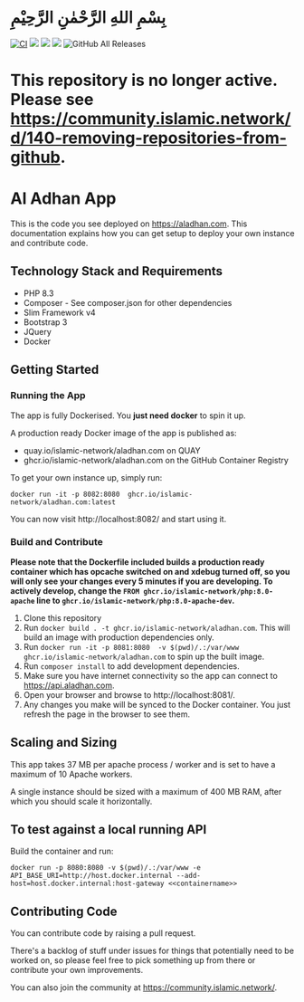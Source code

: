 # بِسْمِ اللهِ الرَّحْمٰنِ الرَّحِيْمِ
[![CI](https://cairo.mamluk.net/api/v1/teams/islamic-network/pipelines/aladhan-com/badge)](https://cairo.mamluk.net/teams/islamic-network/pipelines/aladhan-com)
[![](https://img.shields.io/docker/pulls/islamicnetwork/aladhan.com.svg)](https://cloud.docker.com/u/islamicnetwork/repository/docker/islamicnetwork/aladhan.com)
[![](https://img.shields.io/github/release/islamic-network/aladhan.com.svg)](https://github.com/islamic-network/aladhan.com/releases)
[![](https://img.shields.io/github/license/islamic-network/aladhan.com.svg)](https://github.com/islamic-network/aladhan.com/blob/master/LICENSE)
![GitHub All Releases](https://img.shields.io/github/downloads/islamic-network/aladhan.com/total)

# This repository is no longer active. Please see https://community.islamic.network/d/140-removing-repositories-from-github.

# Al Adhan App

This is the code you see deployed on https://aladhan.com. This documentation explains how you can get setup
to deploy your own instance and contribute code.

## Technology Stack and Requirements
* PHP 8.3
* Composer - See composer.json for other dependencies
* Slim Framework v4
* Bootstrap 3
* JQuery
* Docker

## Getting Started

### Running the App

The app is fully Dockerised. You **just need docker** to spin it up.

A production ready Docker image of the app is published as:

* quay.io/islamic-network/aladhan.com on QUAY
* ghcr.io/islamic-network/aladhan.com on the GitHub Container Registry

To get your own instance up, simply run:

```
docker run -it -p 8082:8080  ghcr.io/islamic-network/aladhan.com:latest
``` 

You can now visit http://localhost:8082/ and start using it.

### Build and Contribute 

**Please note that the Dockerfile included builds a production ready container which has opcache switched on and xdebug turned off, so you will only see your changes every 5 minutes if you are developing. To actively develop, change the ```FROM ghcr.io/islamic-network/php:8.0-apache``` line to ```ghcr.io/islamic-network/php:8.0-apache-dev```.**

1. Clone this repository
2. Run ```docker build . -t ghcr.io/islamic-network/aladhan.com```. This will build an image with production dependencies only.
3. Run ```docker run -it -p 8081:8080  -v $(pwd)/.:/var/www ghcr.io/islamic-network/aladhan.com``` to spin up the built image.
3. Run ```composer install``` to add development dependencies.
6. Make sure you have internet connectivity so the app can connect to https://api.aladhan.com.
7. Open your browser and browse to http://localhost:8081/.
8. Any changes you make will be synced to the Docker container. You just refresh the page in the browser to see them.

## Scaling and Sizing

This app takes 37 MB per apache process / worker and is set to have a maximum of 10 Apache workers.

A single instance should be sized with a maximum of 400 MB RAM, after which you should scale it horizontally.

## To test against a local running API

Build the container and run:

```
docker run -p 8080:8080 -v $(pwd)/.:/var/www -e API_BASE_URI=http://host.docker.internal --add-host=host.docker.internal:host-gateway <<containername>>
```

## Contributing Code

You can contribute code by raising a pull request.

There's a backlog of stuff under issues for things that potentially need to be worked on, so please feel free to pick something up from there or contribute your own improvements.

You can also join the community at https://community.islamic.network/.
